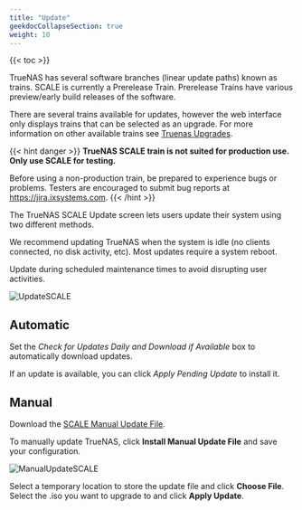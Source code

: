 ```yaml
---
title: "Update"
geekdocCollapseSection: true
weight: 10
---
```


{{< toc >}}

TrueNAS has several software branches (linear update paths) known as trains. SCALE is currently a Prerelease Train. Prerelease Trains have various preview/early build releases of the software. 

There are several trains available for updates, however the web interface only displays trains that can be selected as an upgrade. For more information on other available trains see [Truenas Upgrades](https://www.truenas.com/docs/truenasupgrades/).

{{< hint danger >}}
**TrueNAS SCALE train is not suited for production use. Only use SCALE for testing.**

Before using a non-production train, be prepared to experience bugs or problems.
Testers are encouraged to submit bug reports at https://jira.ixsystems.com.
{{< /hint >}}


The TrueNAS SCALE Update screen lets users update their system using two different methods.

We recommend updating TrueNAS when the system is idle (no clients connected, no disk activity, etc). Most updates require a system reboot. 

Update during scheduled maintenance times to avoid disrupting user activities.


![UpdateSCALE](/images/SCALE/UpdateScale.png "Update SCALE")

## Automatic

Set the *Check for Updates Daily and Download if Available* box to automatically download updates.  

If an update is available, you can click *Apply Pending Update* to install it.

## Manual

Download the [SCALE Manual Update File](https://www.truenas.com/download-truenas-scale/).

To manually update TrueNAS, click **Install Manual Update File** and save your configuration.

![ManualUpdateSCALE](/images/SCALE/ManualUpdateSCALE.png "Manually Update SCALE")

Select a temporary location to store the update file and click **Choose File**. Select the <file>.iso</file> you want to upgrade to and click **Apply Update**.
